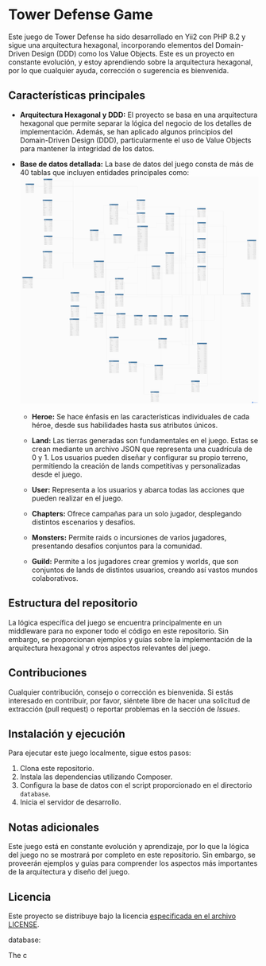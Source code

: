 # Tower Defense Game

Este juego de Tower Defense ha sido desarrollado en Yii2 con PHP 8.2 y sigue una arquitectura hexagonal, incorporando elementos del Domain-Driven Design (DDD) como los Value Objects. Este es un proyecto en constante evolución, y estoy aprendiendo sobre la arquitectura hexagonal, por lo que cualquier ayuda, corrección o sugerencia es bienvenida.

## Características principales

- **Arquitectura Hexagonal y DDD:** El proyecto se basa en una arquitectura hexagonal que permite separar la lógica del negocio de los detalles de implementación. Además, se han aplicado algunos principios del Domain-Driven Design (DDD), particularmente el uso de Value Objects para mantener la integridad de los datos.

- **Base de datos detallada:** La base de datos del juego consta de más de 40 tablas que incluyen entidades principales como:
    ![Descripción de la imagen](/Assets/Img/table.png)

    - **Heroe:** Se hace énfasis en las características individuales de cada héroe, desde sus habilidades hasta sus atributos únicos.

    - **Land:** Las tierras generadas son fundamentales en el juego. Estas se crean mediante un archivo JSON que representa una cuadrícula de 0 y 1. Los usuarios pueden diseñar y configurar su propio terreno, permitiendo la creación de lands competitivas y personalizadas desde el juego.

    - **User:** Representa a los usuarios y abarca todas las acciones que pueden realizar en el juego.

    - **Chapters:** Ofrece campañas para un solo jugador, desplegando distintos escenarios y desafíos.

    - **Monsters:** Permite raids o incursiones de varios jugadores, presentando desafíos conjuntos para la comunidad.

    - **Guild:** Permite a los jugadores crear gremios y worlds, que son conjuntos de lands de distintos usuarios, creando así vastos mundos colaborativos.

## Estructura del repositorio

La lógica específica del juego se encuentra principalmente en un middleware para no exponer todo el código en este repositorio. Sin embargo, se proporcionan ejemplos y guías sobre la implementación de la arquitectura hexagonal y otros aspectos relevantes del juego.

## Contribuciones

Cualquier contribución, consejo o corrección es bienvenida. Si estás interesado en contribuir, por favor, siéntete libre de hacer una solicitud de extracción (pull request) o reportar problemas en la sección de *Issues*.

## Instalación y ejecución

Para ejecutar este juego localmente, sigue estos pasos:

1. Clona este repositorio.
2. Instala las dependencias utilizando Composer.
3. Configura la base de datos con el script proporcionado en el directorio `database`.
4. Inicia el servidor de desarrollo.

## Notas adicionales

Este juego está en constante evolución y aprendizaje, por lo que la lógica del juego no se mostrará por completo en este repositorio. Sin embargo, se proveerán ejemplos y guías para comprender los aspectos más importantes de la arquitectura y diseño del juego.

## Licencia

Este proyecto se distribuye bajo la licencia [especificada en el archivo LICENSE](link-to-license).

database:

The c

